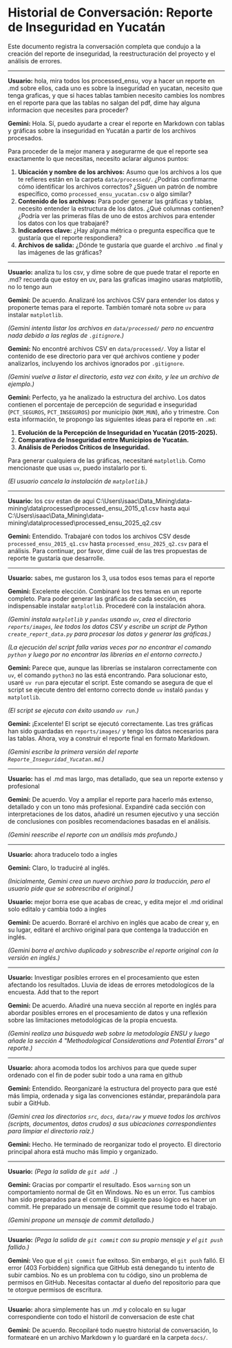 # Historial de Conversación: Reporte de Inseguridad en Yucatán

Este documento registra la conversación completa que condujo a la creación del reporte de inseguridad, la reestructuración del proyecto y el análisis de errores.

---

**Usuario:** hola, mira todos los processed_ensu, voy a hacer un reporte en .md sobre ellos, cada uno es sobre la inseguridad en yucatan, necesito que tenga graficas, y que si haces tablas tambien necesito cambies los nombres en el reporte para que las tablas no salgan del pdf, dime hay alguna informacion que necesites para proceder?

**Gemini:** Hola. Sí, puedo ayudarte a crear el reporte en Markdown con tablas y gráficas sobre la inseguridad en Yucatán a partir de los archivos procesados.

Para proceder de la mejor manera y asegurarme de que el reporte sea exactamente lo que necesitas, necesito aclarar algunos puntos:

1.  **Ubicación y nombre de los archivos:** Asumo que los archivos a los que te refieres están en la carpeta `data/processed/`. ¿Podrías confirmarme cómo identificar los archivos correctos? ¿Siguen un patrón de nombre específico, como `processed_ensu_yucatan.csv` o algo similar?
2.  **Contenido de los archivos:** Para poder generar las gráficas y tablas, necesito entender la estructura de los datos. ¿Qué columnas contienen? ¿Podría ver las primeras filas de uno de estos archivos para entender los datos con los que trabajaré?
3.  **Indicadores clave:** ¿Hay alguna métrica o pregunta específica que te gustaría que el reporte respondiera?
4.  **Archivos de salida:** ¿Dónde te gustaría que guarde el archivo `.md` final y las imágenes de las gráficas?

---

**Usuario:** analiza tu los csv, y dime sobre de que puede tratar el reporte en .md? recuerda que estoy en uv, para las graficas imagino usaras matplotlib, no lo tengo aun

**Gemini:** De acuerdo. Analizaré los archivos CSV para entender los datos y proponerte temas para el reporte. También tomaré nota sobre `uv` para instalar `matplotlib`.

*(Gemini intenta listar los archivos en `data/processed/` pero no encuentra nada debido a las reglas de `.gitignore`.)*

**Gemini:** No encontré archivos CSV en `data/processed/`. Voy a listar el contenido de ese directorio para ver qué archivos contiene y poder analizarlos, incluyendo los archivos ignorados por `.gitignore`.

*(Gemini vuelve a listar el directorio, esta vez con éxito, y lee un archivo de ejemplo.)*

**Gemini:** Perfecto, ya he analizado la estructura del archivo. Los datos contienen el porcentaje de percepción de seguridad e inseguridad (`PCT_SEGUROS`, `PCT_INSEGUROS`) por municipio (`NOM_MUN`), año y trimestre. Con esta información, te propongo las siguientes ideas para el reporte en `.md`:

1.  **Evolución de la Percepción de Inseguridad en Yucatán (2015-2025).**
2.  **Comparativa de Inseguridad entre Municipios de Yucatán.**
3.  **Análisis de Periodos Críticos de Inseguridad.**

Para generar cualquiera de las gráficas, necesitaré `matplotlib`. Como mencionaste que usas `uv`, puedo instalarlo por ti.

*(El usuario cancela la instalación de `matplotlib`.)*

---

**Usuario:** los csv estan de aqui C:\Users\isaac\Data_Mining\data-mining\data\processed\processed_ensu_2015_q1.csv hasta aqui C:\Users\isaac\Data_Mining\data-mining\data\processed\processed_ensu_2025_q2.csv

**Gemini:** Entendido. Trabajaré con todos los archivos CSV desde `processed_ensu_2015_q1.csv` hasta `processed_ensu_2025_q2.csv` para el análisis. Para continuar, por favor, dime cuál de las tres propuestas de reporte te gustaría que desarrolle.

---

**Usuario:** sabes, me gustaron los 3, usa todos esos temas para el reporte

**Gemini:** Excelente elección. Combinaré los tres temas en un reporte completo. Para poder generar las gráficas de cada sección, es indispensable instalar `matplotlib`. Procederé con la instalación ahora.

*(Gemini instala `matplotlib` y `pandas` usando `uv`, crea el directorio `reports/images`, lee todos los datos CSV y escribe un script de Python `create_report_data.py` para procesar los datos y generar las gráficas.)*

*(La ejecución del script falla varias veces por no encontrar el comando `python` y luego por no encontrar las librerías en el entorno correcto.)*

**Gemini:** Parece que, aunque las librerías se instalaron correctamente con `uv`, el comando `python3` no las está encontrando. Para solucionar esto, usaré `uv run` para ejecutar el script. Este comando se asegura de que el script se ejecute dentro del entorno correcto donde `uv` instaló `pandas` y `matplotlib`.

*(El script se ejecuta con éxito usando `uv run`.)*

**Gemini:** ¡Excelente! El script se ejecutó correctamente. Las tres gráficas han sido guardadas en `reports/images/` y tengo los datos necesarios para las tablas. Ahora, voy a construir el reporte final en formato Markdown.

*(Gemini escribe la primera versión del reporte `Reporte_Inseguridad_Yucatan.md`.)*

---

**Usuario:** has el .md mas largo, mas detallado, que sea un reporte extenso y profesional

**Gemini:** De acuerdo. Voy a ampliar el reporte para hacerlo más extenso, detallado y con un tono más profesional. Expandiré cada sección con interpretaciones de los datos, añadiré un resumen ejecutivo y una sección de conclusiones con posibles recomendaciones basadas en el análisis.

*(Gemini reescribe el reporte con un análisis más profundo.)*

---

**Usuario:** ahora traducelo todo a ingles

**Gemini:** Claro, lo traduciré al inglés.

*(Inicialmente, Gemini crea un nuevo archivo para la traducción, pero el usuario pide que se sobrescriba el original.)*

**Usuario:** mejor borra ese que acabas de creac, y edita mejor el .md oridinal solo editalo y cambia todo a ingles

**Gemini:** De acuerdo. Borraré el archivo en inglés que acabo de crear y, en su lugar, editaré el archivo original para que contenga la traducción en inglés.

*(Gemini borra el archivo duplicado y sobrescribe el reporte original con la versión en inglés.)*

---

**Usuario:** Investigar posibles errores en el procesamiento que esten afectando los resultados. Lluvia de ideas de errores metodologícos de la encuesta. Add that to the report

**Gemini:** De acuerdo. Añadiré una nueva sección al reporte en inglés para abordar posibles errores en el procesamiento de datos y una reflexión sobre las limitaciones metodológicas de la propia encuesta.

*(Gemini realiza una búsqueda web sobre la metodología ENSU y luego añade la sección 4 "Methodological Considerations and Potential Errors" al reporte.)*

---

**Usuario:** ahora acomoda todos los archivos para que quede super ordenado con el fin de poder subir todo a una rama en github

**Gemini:** Entendido. Reorganizaré la estructura del proyecto para que esté más limpia, ordenada y siga las convenciones estándar, preparándola para subir a GitHub.

*(Gemini crea los directorios `src`, `docs`, `data/raw` y mueve todos los archivos (scripts, documentos, datos crudos) a sus ubicaciones correspondientes para limpiar el directorio raíz.)*

**Gemini:** Hecho. He terminado de reorganizar todo el proyecto. El directorio principal ahora está mucho más limpio y organizado.

---

**Usuario:** *(Pega la salida de `git add .`)*

**Gemini:** Gracias por compartir el resultado. Esos `warning` son un comportamiento normal de Git en Windows. No es un error. Tus cambios han sido preparados para el commit. El siguiente paso lógico es hacer un commit. He preparado un mensaje de commit que resume todo el trabajo.

*(Gemini propone un mensaje de commit detallado.)*

---

**Usuario:** *(Pega la salida de `git commit` con su propio mensaje y el `git push` fallido.)*

**Gemini:** Veo que el `git commit` fue exitoso. Sin embargo, el `git push` falló. El error (403 Forbidden) significa que GitHub está denegando tu intento de subir cambios. No es un problema con tu código, sino un problema de permisos en GitHub. Necesitas contactar al dueño del repositorio para que te otorgue permisos de escritura.

---

**Usuario:** ahora simplemente has un .md y colocalo en su lugar correspondiente con todo el historil de conversacion de este chat

**Gemini:** De acuerdo. Recopilaré todo nuestro historial de conversación, lo formatearé en un archivo Markdown y lo guardaré en la carpeta `docs/`.
